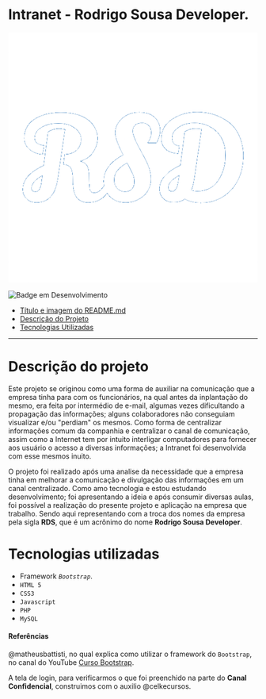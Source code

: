# Intranet - Rodrigo Sousa Developer.

<p align="center">
  <img src="./arquivosReadme/logo-rsd-sem-fundo.png">
</p>

![Badge em Desenvolvimento](https://img.shields.io/badge/status-desenvolvendo-green)

* [Título e imagem do README.md](#intranet---rsd)
* [Descrição do Projeto](#descrição-do-projeto)
* [Tecnologias Utilizadas](#tecnologias-utilizadas)

---

# Descrição do projeto

Este projeto se originou como uma forma de auxiliar na comunicação que a empresa tinha para com os funcionários, na qual antes da inplantação do mesmo, era feita por intermédio de e-mail, algumas vezes dificultando a propagação das informações; alguns colaboradores não conseguiam visualizar e/ou "perdiam" os mesmos. Como forma de centralizar informações comum da companhia e centralizar o canal de comunicação, assim como a Internet tem por intuito interligar computadores para fornecer aos usuário o acesso a diversas informações; a Intranet foi desenvolvida com esse mesmos inuito. 

O projeto foi realizado após uma analise da necessidade que a empresa tinha em melhorar a comunicação e divulgação das informações em um canal centralizado. Como amo tecnologia e estou estudando desenvolvimento; foi apresentando a ideia e após consumir diversas aulas, foi possível a realização do presente projeto e aplicação na empresa que trabalho. Sendo aqui representando com a troca dos nomes da empresa pela sigla **RDS**, que é um acrônimo do nome **Rodrigo Sousa Developer**.

# Tecnologias utilizadas

- Framework _`Bootstrap`_.
- `HTML 5`
- `CSS3`
- `Javascript`
- `PHP`
- `MySQL`

#### Referências 
@matheusbattisti, no qual explica como utilizar o framework do `Bootstrap`, no canal do YouTube [Curso Bootstrap](https://www.youtube.com/watch?v=SmQMZ36hJJY&list=PLnDvRpP8Bnexu5wvxogy6N49_S5Xk8Cze).

A tela de login, para verificarmos o que foi preenchido na parte do **Canal Confidencial**, construimos com o auxilio @celkecursos.


